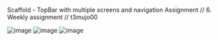 Scaffold - TopBar with multiple screens and navigation Assignment // 6. Weekly assignment // t3mujo00

![image](https://github.com/user-attachments/assets/ea6a379f-b533-4e45-873a-57962fad7eba)
![image](https://github.com/user-attachments/assets/4f980816-5e52-4e03-ab15-43d3993e152f)
![image](https://github.com/user-attachments/assets/993cc7b0-6acc-4d37-885a-6f33c36224d8)
